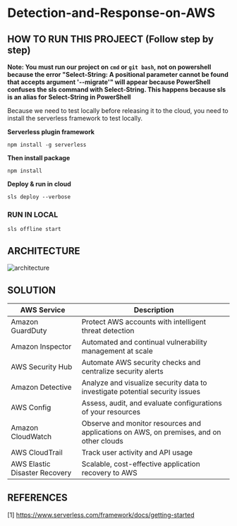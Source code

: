 # Detection-and-Response-on-AWS

## HOW TO RUN THIS PROJEECT (Follow step by step)
**Note: You must run our project on `cmd` or `git bash`, not on powershell because the error "Select-String: A positional parameter cannot be found that accepts argument '--migrate'" will appear because PowerShell confuses the sls command with Select-String. This happens because sls is an alias for Select-String in PowerShell**

Because we need to test locally before releasing it to the cloud, you need to install the serverless framework to test locally.

**Serverless plugin framework**

```
npm install -g serverless
```

**Then install package**

```
npm install
```

**Deploy & run in cloud**

```
sls deploy --verbose
```

### RUN IN LOCAL
```
sls offline start
```
## ARCHITECTURE

![architecture](https://github.com/Clapboiz/Detection-and-Response-on-AWS/assets/112185647/90b32d6c-7c92-4146-8f3d-aa75013b9f6b)

## SOLUTION

| AWS Service | Description |
|-------------|-------------|
| Amazon GuardDuty | Protect AWS accounts with intelligent threat detection |
| Amazon Inspector | Automated and continual vulnerability management at scale |
| AWS Security Hub | Automate AWS security checks and centralize security alerts |
| Amazon Detective | Analyze and visualize security data to investigate potential security issues |
| AWS Config | Assess, audit, and evaluate configurations of your resources |
| Amazon CloudWatch | Observe and monitor resources and applications on AWS, on premises, and on other clouds |
| AWS CloudTrail | Track user activity and API usage |
| AWS Elastic Disaster Recovery | Scalable, cost-effective application recovery to AWS |

## REFERENCES
[1] https://www.serverless.com/framework/docs/getting-started